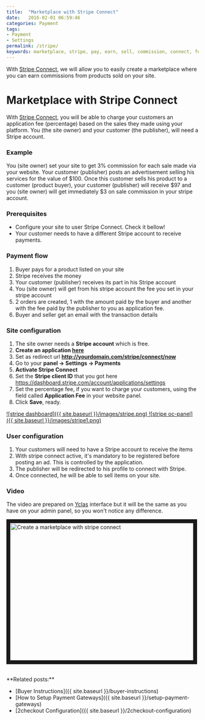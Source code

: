 ```yaml
---
title:  "Marketplace with Stripe Connect"
date:   2016-02-01 06:59:46
categories: Payment
tags: 
- Payment
- Settings
permalink: /stripe/
keywords: marketplace, stripe, pay, earn, sell, commission, connect, fee, percentage
---
```

With [Stripe Connect](https://stripe.com/connect), we will allow you to easily create a marketplace where you can earn commissions from products sold on your site.

# Marketplace with Stripe Connect

With [Stripe Connect](https://stripe.com/connect), you will be able to charge your customers an application fee (percentage) based on the sales they made using your platform. You (the site owner) and your customer (the publisher), will need a Stripe account.

### Example

You (site owner) set your site to get 3% commission for each sale made via your website. Your customer (publisher) posts an advertisement selling his services for the value of $100. Once this customer sells his product to a customer (product buyer), your customer (publisher) will receive $97 and you (site owner) will get immediately $3 on sale commission in your stripe account.

### Prerequisites

+ Configure your site to user Stripe Connect. Check it bellow!
+ Your customer needs to have a different Stripe account to receive payments.

### Payment flow

1. Buyer pays for a product listed on your site
2. Stripe receives the money
3. Your customer (publisher) receives its part in his Stripe account
4. You (site owner) will get from his stripe account the fee you set in your stripe account
5. 2 orders are created, 1 with the amount paid by the buyer and another with the fee paid by the publisher to you as application fee.
6. Buyer and seller get an email with the transaction details

### Site configuration

1. The site owner needs a **Stripe account** which is free.
2. **Create an application [here](https://dashboard.stripe.com/account/applications/settings)**
3. Set as redirect url **http://yourdomain.com/stripe/connect/now**
4. Go to your **panel -> Settings -> Payments**
5. **Activate Stripe Connect**
6. Set the **Stripe client ID** that you got here https://dashboard.stripe.com/account/applications/settings
7. Set the percentage fee, if you want to charge your customers, using the field called **Application Fee** in your website panel.
8. Click **Save**, ready.

<a href="//docs.yclas.com/images/stripe.png" class="thumbnail gallery-item" data-gallery>
![stripe dashboard]({{ site.baseurl }}/images/stripe.png)
</a>

<a href="//docs.yclas.com/images/stripe1.png" class="thumbnail gallery-item" data-gallery>
![stripe oc-panel]({{ site.baseurl }}/images/stripe1.png)
</a>

### User configuration

1. Your customers will need to have a Stripe account to receive the items
2. With stripe connect active, it's mandatory to be registered before posting an ad. This is controlled by the application.
3. The publisher will be redirected to his profile to connect with Stripe.
4. Once connected, he will be able to sell items on your site.

### Video

The video are prepared on [Yclas](https://yclas.com/) interface but it will be the same as you have on your admin panel, so you won't notice any difference.

<a href="http://www.youtube.com/watch?feature=player_embedded&v=Ufuxh306zsk
" target="_blank"><img src="http://img.youtube.com/vi/Ufuxh306zsk/0.jpg" 
alt="Create a marketplace with stripe connect" width="480" height="360" border="10" /></a>

<br>
**Related posts:**

+ [Buyer Instructions]({{ site.baseurl }}/buyer-instructions)
+ [How to Setup Payment Gateways]({{ site.baseurl }}/setup-payment-gateways)
+ [2checkout Configuration]({{ site.baseurl }}/2checkout-configuration)





